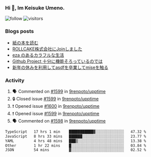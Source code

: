 ### Hi 👋, Im Keisuke Umeno.

<!--
**9renpoto/9renpoto** is a ✨ _special_ ✨ repository because its `README.md` (this file) appears on your GitHub profile.

Here are some ideas to get you started:

- 🔭 I’m currently working on ...
- 🌱 I’m currently learning ...
- 👯 I’m looking to collaborate on ...
- 🤔 I’m looking for help with ...
- 💬 Ask me about ...
- 📫 How to reach me: ...
- 😄 Pronouns: ...
- ⚡ Fun fact: ...
-->

![follow](https://img.shields.io/github/followers/9renpoto?label=Follow&style=social)
![visitors](https://komarev.com/ghpvc/?username=9renpoto&label=Profile%20views&color=0e75b6&style=flat)

### Blogs posts

<!-- BLOG-POST-LIST:START -->
- [紙の本を読む](https://9renpoto.win/entry/2024/02/25/reading-papar-book)
- [ROLLCAKE株式会社にJoinしました](https://9renpoto.win/entry/2024/02/11/join)
- [eza のあるカラフルな生活](https://9renpoto.win/entry/2024/02/01/eza)
- [Github Project 十分に機能そろっているのでは](https://9renpoto.win/entry/2024/01/14/gh-projects)
- [新年の休みを利用してasdfを卒業してmiseを触る](https://9renpoto.win/entry/2024/01/07/mise)
<!-- BLOG-POST-LIST:END -->

### Activity

<!--START_SECTION:activity-->
1. 🗣 Commented on [#1599](https://github.com/9renpoto/upptime/issues/1599#issuecomment-1986580820) in [9renpoto/upptime](https://github.com/9renpoto/upptime)
2. 🔒 Closed issue [#1599](https://github.com/9renpoto/upptime/issues/1599) in [9renpoto/upptime](https://github.com/9renpoto/upptime)
3. ❗ Opened issue [#1600](https://github.com/9renpoto/upptime/issues/1600) in [9renpoto/upptime](https://github.com/9renpoto/upptime)
4. ❗ Opened issue [#1599](https://github.com/9renpoto/upptime/issues/1599) in [9renpoto/upptime](https://github.com/9renpoto/upptime)
5. 🗣 Commented on [#1598](https://github.com/9renpoto/upptime/issues/1598#issuecomment-1986576138) in [9renpoto/upptime](https://github.com/9renpoto/upptime)
<!--END_SECTION:activity-->

<!--START_SECTION:waka-->

```txt
TypeScript   17 hrs 1 min    ███████████▓░░░░░░░░░░░░░   47.32 %
JavaScript   8 hrs 33 mins   ██████░░░░░░░░░░░░░░░░░░░   23.77 %
YAML         4 hrs 48 mins   ███▒░░░░░░░░░░░░░░░░░░░░░   13.38 %
Other        1 hr 22 mins    █░░░░░░░░░░░░░░░░░░░░░░░░   03.84 %
JSON         54 mins         ▓░░░░░░░░░░░░░░░░░░░░░░░░   02.52 %
```

<!--END_SECTION:waka-->
